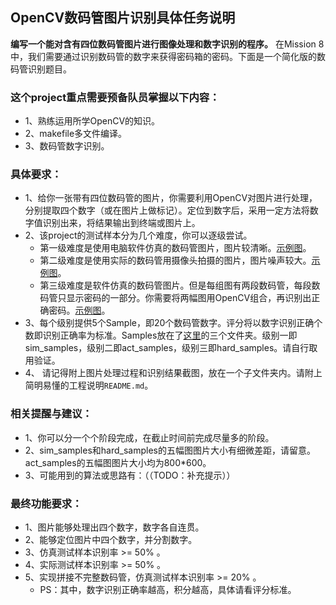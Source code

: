 ## OpenCV数码管图片识别具体任务说明
**编写一个能对含有四位数码管图片进行图像处理和数字识别的程序。**
在Mission 8中，我们需要通过识别数码管的数字来获得密码箱的密码。下面是一个简化版的数码管识别题目。

### 这个project重点需要预备队员掌握以下内容：
- 1、熟练运用所学OpenCV的知识。
- 2、makefile多文件编译。
- 3、数码管数字识别。

### 具体要求： 

- 1、给你一张带有四位数码管的图片，你需要利用OpenCV对图片进行处理，分别提取四个数字（或在图片上做标记）。定位到数字后，采用一定方法将数字值识别出来，将结果输出到终端或图片上。
- 2、该project的测试样本分为几个难度，你可以逐级尝试。
    - 第一级难度是使用电脑软件仿真的数码管图片，图片较清晰。[示例图](https://github.com/SYSU-AERO-SWIFT/tutorial_2018/blob/master/examples_and_samples/week3_example1.jpg)。
    - 第二级难度是使用实际的数码管用摄像头拍摄的图片，图片噪声较大。[示例图](https://github.com/SYSU-AERO-SWIFT/tutorial_2018/blob/master/examples_and_samples/week3_example2.jpg)。
    - 第三级难度是软件仿真的数码管图片。但是每组图有两段数码管，每段数码管只显示密码的一部分。你需要将两幅图用OpenCV组合，再识别出正确密码。[示例图](https://github.com/SYSU-AERO-SWIFT/tutorial_2018/blob/master/examples_and_samples/week3_example3.jpg)。
- 3、每个级别提供5个Sample，即20个数码管数字。评分将以数字识别正确个数即识别正确率为标准。Samples放在了[这里](https://github.com/SYSU-AERO-SWIFT/tutorial_2018/blob/master/examples_and_samples)的三个文件夹。级别一即sim_samples，级别二即act_samples，级别三即hard_samples。请自行取用验证。
- 4、 请记得附上图片处理过程和识别结果截图，放在一个子文件夹内。请附上简明易懂的工程说明`README.md`。


### 相关提醒与建议：

- 1、你可以分一个个阶段完成，在截止时间前完成尽量多的阶段。
- 2、sim_samples和hard_samples的五幅图图片大小有细微差距，请留意。act_samples的五幅图图片大小均为800*600。
- 3、可能用到的算法或思路有：（（TODO：补充提示））


### 最终功能要求：

- 1、图片能够处理出四个数字，数字各自连贯。
- 2、能够定位图片中四个数字，并分割数字。
- 3、仿真测试样本识别率 >= 50% 。
- 4、实际测试样本识别率 >= 50% 。
- 5、实现拼接不完整数码管，仿真测试样本识别率 >= 20% 。  
   - PS：其中，数字识别正确率越高，积分越高，具体请看评分标准。

